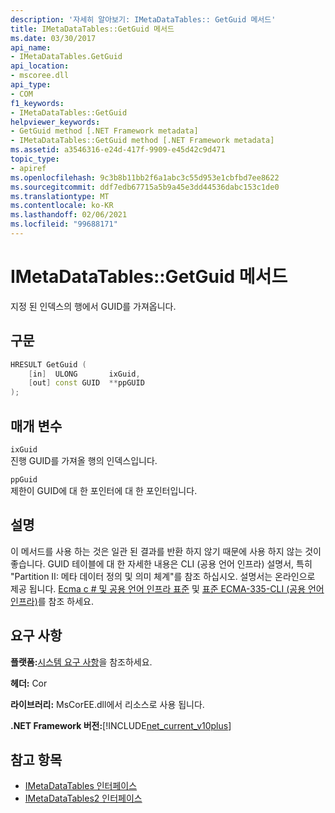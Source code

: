 ```yaml
---
description: '자세히 알아보기: IMetaDataTables:: GetGuid 메서드'
title: IMetaDataTables::GetGuid 메서드
ms.date: 03/30/2017
api_name:
- IMetaDataTables.GetGuid
api_location:
- mscoree.dll
api_type:
- COM
f1_keywords:
- IMetaDataTables::GetGuid
helpviewer_keywords:
- GetGuid method [.NET Framework metadata]
- IMetaDataTables::GetGuid method [.NET Framework metadata]
ms.assetid: a3546316-e24d-417f-9909-e45d42c9d471
topic_type:
- apiref
ms.openlocfilehash: 9c3b8b11bb2f6a1abc3c55d953e1cbfbd7ee8622
ms.sourcegitcommit: ddf7edb67715a5b9a45e3dd44536dabc153c1de0
ms.translationtype: MT
ms.contentlocale: ko-KR
ms.lasthandoff: 02/06/2021
ms.locfileid: "99688171"
---
```

# <a name="imetadatatablesgetguid-method"></a>IMetaDataTables::GetGuid 메서드

지정 된 인덱스의 행에서 GUID를 가져옵니다.  
  
## <a name="syntax"></a>구문  
  
```cpp  
HRESULT GetGuid (
    [in]  ULONG       ixGuid,  
    [out] const GUID  **ppGUID  
);  
```  
  
## <a name="parameters"></a>매개 변수  

 `ixGuid`  
 진행 GUID를 가져올 행의 인덱스입니다.  
  
 `ppGuid`  
 제한이 GUID에 대 한 포인터에 대 한 포인터입니다.  
  
## <a name="remarks"></a>설명  

  이 메서드를 사용 하는 것은 일관 된 결과를 반환 하지 않기 때문에 사용 하지 않는 것이 좋습니다. GUID 테이블에 대 한 자세한 내용은 CLI (공용 언어 인프라) 설명서, 특히 "Partition II: 메타 데이터 정의 및 의미 체계"를 참조 하십시오. 설명서는 온라인으로 제공 됩니다. [Ecma c # 및 공용 언어 인프라 표준](../../../standard/components.md#applicable-standards) 및 [표준 ECMA-335-CLI (공용 언어 인프라)](http://www.ecma-international.org/publications/standards/Ecma-335.htm)를 참조 하세요.  
  
## <a name="requirements"></a>요구 사항  

 **플랫폼:**[시스템 요구 사항](../../get-started/system-requirements.md)을 참조하세요.  
  
 **헤더:** Cor  
  
 **라이브러리:** MsCorEE.dll에서 리소스로 사용 됩니다.  
  
 **.NET Framework 버전:**[!INCLUDE[net_current_v10plus](../../../../includes/net-current-v10plus-md.md)]  
  
## <a name="see-also"></a>참고 항목

- [IMetaDataTables 인터페이스](imetadatatables-interface.md)
- [IMetaDataTables2 인터페이스](imetadatatables2-interface.md)
